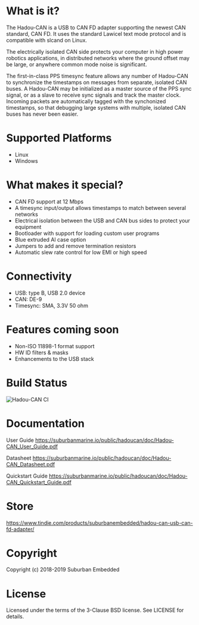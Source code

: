 # What is it?

The Hadou-CAN is a USB to CAN FD adapter supporting the newest CAN standard, CAN FD. It uses the standard Lawicel text mode protocol and is compatible with slcand on Linux.

The electrically isolated CAN side protects your computer in high power robotics applications, in distributed networks where the ground offset may be large, or anywhere common mode noise is significant.

The first-in-class PPS timesync feature allows any number of Hadou-CAN to synchronize the timestamps on messages from separate, isolated CAN buses. A Hadou-CAN may be initialized as a master source of the PPS sync signal, or as a slave to receive sync signals and track the master clock. Incoming packets are automatically tagged with the synchonized timestamps, so that debugging large systems with multiple, isolated CAN buses has never been easier.

# Supported Platforms
* Linux
* Windows

# What makes it special?
* CAN FD support at 12 Mbps
* A timesync input/output allows timestamps to match between several networks 
* Electrical isolation between the USB and CAN bus sides to protect your equipment
* Bootloader with support for loading custom user programs
* Blue extruded Al case option
* Jumpers to add and remove termination resistors
* Automatic slew rate control for low EMI or high speed

# Connectivity
* USB: type B, USB 2.0 device
* CAN: DE-9
* Timesync: SMA, 3.3V 50 ohm

# Features coming soon
* Non-ISO 11898-1 format support
* HW ID filters & masks
* Enhancements to the USB stack

# Build Status
![Hadou-CAN CI](https://github.com/suburbanembedded/hadoucan-fw/workflows/Hadou-CAN%20CI/badge.svg)

# Documentation

User Guide
https://suburbanmarine.io/public/hadoucan/doc/Hadou-CAN_User_Guide.pdf

Datasheet
https://suburbanmarine.io/public/hadoucan/doc/Hadou-CAN_Datasheet.pdf

Quickstart Guide
https://suburbanmarine.io/public/hadoucan/doc/Hadou-CAN_Quickstart_Guide.pdf

# Store

https://www.tindie.com/products/suburbanembedded/hadou-can-usb-can-fd-adapter/

# Copyright

Copyright (c) 2018-2019 Suburban Embedded

# License

Licensed under the terms of the 3-Clause BSD license. See LICENSE for details.
